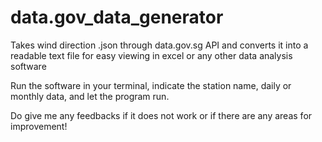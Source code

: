 # data.gov_data_generator

Takes wind direction .json through data.gov.sg API and converts it into a readable text file for easy viewing in excel or any other data analysis software

Run the software in your terminal, indicate the station name, daily or monthly data, and let the program run. 

Do give me any feedbacks if it does not work or if there are any areas for improvement!
